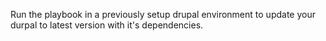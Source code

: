 Run the playbook in a previously setup drupal environment to update your durpal to latest version with it's dependencies.

